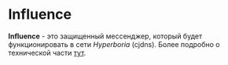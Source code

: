 # Influence

**Influence** - это защищенный мессенджер, который будет функционировать в сети *Hyperboria* (cjdns). Более подробно о технической части [тут](https://github.com/ChronosX88/Influence/blob/master/doc/ru/main.md).
